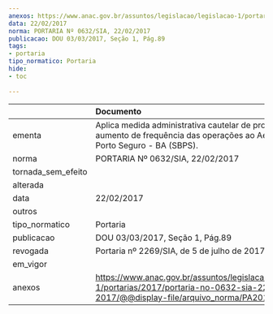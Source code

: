 ```yaml
---
anexos: https://www.anac.gov.br/assuntos/legislacao/legislacao-1/portarias/2017/portaria-no-0632-sia-22-02-2017/@@display-file/arquivo_norma/PA2017-0632.pdf
data: 22/02/2017
norma: PORTARIA Nº 0632/SIA, 22/02/2017
publicacao: DOU 03/03/2017, Seção 1, Pág.89
tags:
- portaria
tipo_normatico: Portaria
hide: 
- toc 
 
---
```


|                    | Documento                                                                                                                                            |
|:-------------------|:-----------------------------------------------------------------------------------------------------------------------------------------------------|
| ementa             | Aplica medida administrativa cautelar de proibição de aumento de frequência das operações ao Aeroporto de Porto Seguro - BA (SBPS).                  |
| norma              | PORTARIA Nº 0632/SIA, 22/02/2017                                                                                                                     |
| tornada_sem_efeito |                                                                                                                                                      |
| alterada           |                                                                                                                                                      |
| data               | 22/02/2017                                                                                                                                           |
| outros             |                                                                                                                                                      |
| tipo_normatico     | Portaria                                                                                                                                             |
| publicacao         | DOU 03/03/2017, Seção 1, Pág.89                                                                                                                      |
| revogada           | Portaria nº 2269/SIA, de 5 de julho de 2017.                                                                                                         |
| em_vigor           |                                                                                                                                                      |
| anexos             | https://www.anac.gov.br/assuntos/legislacao/legislacao-1/portarias/2017/portaria-no-0632-sia-22-02-2017/@@display-file/arquivo_norma/PA2017-0632.pdf |
